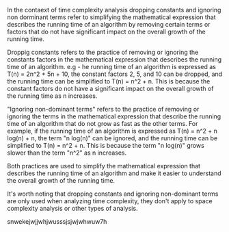In the contaext of time complexity analysis dropping constants and ignoring non dorminant terms refer to simplifying the mathematical expression that describes the running time of an algorithm by removing certain terms or factors that do not have significant impact on the overall growth of the running time.

Droppig constants refers to the practice of removing or ignoring the constants factors in the mathematical expression that describes the running time of an algorithm. e.g - he running time of an algorithm is expressed as T(n) = 2n^2 + 5n + 10, the constant factors 2, 5, and 10 can be dropped, and the running time can be simplified to T(n) = n^2 + n. This is because the constant factors do not have a significant impact on the overall growth of the running time as n increases.

"Ignoring non-dominant terms" refers to the practice of removing or ignoring the terms in the mathematical expression that describe the running time of an algorithm that do not grow as fast as the other terms. For example, if the running time of an algorithm is expressed as T(n) = n^2 + n log(n) + n, the term "n log(n)" can be ignored, and the running time can be simplified to T(n) = n^2 + n. This is because the term "n log(n)" grows slower than the term "n^2" as n increases.

Both practices are used to simplify the mathematical expression that describes the running time of an algorithm and make it easier to understand the overall growth of the running time.

It's worth noting that dropping constants and ignoring non-dominant terms are only used when analyzing time complexity, they don't apply to space complexity analysis or other types of analysis.

snwekejwjjwhjwusssjsjwjwhwuw7h



